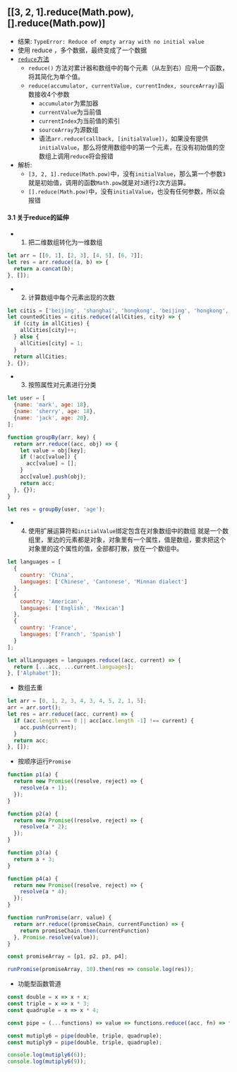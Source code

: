 ## [[3, 2, 1].reduce(Math.pow), [].reduce(Math.pow)]

+ 结果: `TypeError: Reduce of empty array with no initial value`
+ 使用 reduce ，多个数据，最终变成了一个数据
+ [`reduce`方法](https://developer.mozilla.org/zh-CN/docs/Web/JavaScript/Reference/Global_Objects/Array/Reduce)
  + `reduce()` 方法对累计器和数组中的每个元素（从左到右）应用一个函数，将其简化为单个值。
  + `reduce(accumulator, currentValue, currentIndex, sourceArray)`函数接收4个参数
    + `accumulator`为累加器
    + `currentValue`为当前值
    + `currentIndex`为当前值的索引
    + `sourceArray`为源数组
    + 语法`arr.reduce(callback, [initialValue])`，如果没有提供`initialValue`，那么将使用数组中的第一个元素，在没有初始值的空数组上调用`reduce`将会报错
+ 解析:
  + `[3, 2, 1].reduce(Math.pow)`中，没有`initialValue`，那么第一个参数`3`就是初始值，调用的函数`Math.pow`就是对`3`进行`2`次方运算。
  + `[].reduce(Math.pow)`中，没有`initialValue`，也没有任何参数，所以会报错

#### 3.1 关于reduce的延伸
+ 1. 把二维数组转化为一维数组

```javascript
let arr = [[0, 1], [2, 3], [4, 5], [6, 7]];
let res = arr.reduce((a, b) => {
  return a.concat(b);
}, []);
```

+ 2. 计算数组中每个元素出现的次数

```javascript
let citis = ['beijing', 'shanghai', 'hongkong', 'beijing', 'hongkong', 'beijing'];
let countedCities = citis.reduce((allCities, city) => {
  if (city in allCities) {
    allCities[city]++;
  } else {
    allCities[city] = 1;
  }
  return allCities;
}, {});
```

+ 3. 按照属性对元素进行分类

```javascript
let user = [
  {name: 'mark', age: 18},
  {name: 'sherry', age: 18},
  {name: 'jack', age: 20},
];

function groupBy(arr, key) {
  return arr.reduce((acc, obj) => {
    let value = obj[key];
    if (!acc[value]) {
      acc[value] = [];
    }
    acc[value].push(obj);
    return acc;
  }, {});
}

let res = groupBy(user, 'age');
```

+ 4. 使用扩展运算符和`initialValue`绑定包含在对象数组中的数组
就是一个数组里，里边的元素都是对象，对象里有一个属性，值是数组，要求把这个对象里的这个属性的值，全部都打散，放在一个数组中。

```javascript
let languages = [
  {
    country: 'China',
    languages: ['Chinese', 'Cantonese', 'Minnan dialect']
  },
  {
    country: 'American',
    languages: ['English', 'Mexican']
  },
  {
    country: 'France',
    languages: ['Franch', 'Spanish']
  }
];

let allLanguages = languages.reduce((acc, current) => {
  return [...acc, ...current.languages];
}, ['Alphabet']);
```

+ 数组去重

```javascript
let arr = [0, 1, 2, 3, 4, 3, 4, 5, 2, 1, 5];
arr = arr.sort();
let res = arr.reduce((acc, current) => {
  if (acc.length === 0 || acc[acc.length -1] !== current) {
    acc.push(current);
  }
  return acc;
}, []);

```

+ 按顺序运行`Promise`

```javascript
function p1(a) {
  return new Promise((resolve, reject) => {
    resolve(a + 1);
  });
}

function p2(a) {
  return new Promise((resolve, reject) => {
    resolve(a * 2);
  });
}

function p3(a) {
  return a + 3;
}

function p4(a) {
  return new Promise((resolve, reject) => {
    resolve(a * 4);
  });
}

function runPromise(arr, value) {
  return arr.reduce((promiseChain, currentFunction) => {
    return promiseChain.then(currentFunction)
  }, Promise.resolve(value));
}

const promiseArray = [p1, p2, p3, p4];

runPromise(promiseArray, 10).then(res => console.log(res));
```

+ 功能型函数管道

```javascript
const double = x => x + x;
const triple = x => x * 3;
const quadruple = x => x * 4;

const pipe = (...functions) => value => functions.reduce((acc, fn) => fn(acc), value);

const mutiply6 = pipe(double, triple, quadruple);
const mutiply9 = pipe(double, triple, quadruple);

console.log(mutiply6(6));
console.log(mutiply6(9));
```
